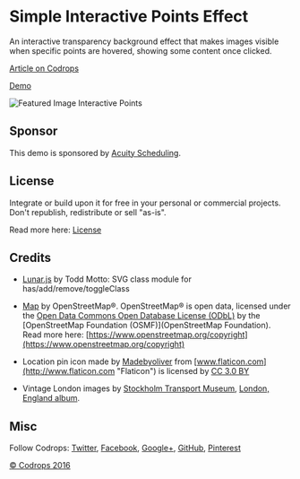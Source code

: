 # Simple Interactive Points Effect


An interactive transparency background effect that makes images visible when specific points are hovered, showing some content once clicked.

[Article on Codrops](http://tympanus.net/codrops/?p=27459)

[Demo](http://tympanus.net/Development/InteractivePoints/)

![Featured Image Interactive Points](http://tympanus.net/codrops/wp-content/uploads/2016/07/InteractivePoints_800x600.jpg)

## Sponsor

This demo is sponsored by [Acuity Scheduling](https://goo.gl/VqOfus).

## License

Integrate or build upon it for free in your personal or commercial projects. Don't republish, redistribute or sell "as-is". 

Read more here: [License](http://tympanus.net/codrops/licensing/)

## Credits

- [Lunar.js](https://github.com/toddmotto/lunar) by Todd Motto: SVG class module for has/add/remove/toggleClass

- [Map](https://www.openstreetmap.org/way/4358417#map=18/51.50980/-0.13000) by OpenStreetMap®. OpenStreetMap® is open data, licensed under the [Open Data Commons Open Database License (ODbL)](http://opendatacommons.org/licenses/odbl/) by the [OpenStreetMap Foundation (OSMF)](OpenStreetMap Foundation). Read more here: [https://www.openstreetmap.org/copyright](https://www.openstreetmap.org/copyright)

- Location pin icon made by [Madebyoliver](http://www.flaticon.com/authors/madebyoliver "Madebyoliver") from [www.flaticon.com](http://www.flaticon.com "Flaticon") is licensed by [CC 3.0 BY](http://creativecommons.org/licenses/by/3.0/ "Creative Commons BY 3.0")

- Vintage London images by [Stockholm Transport Museum](https://www.flickr.com/photos/stockholmtransportmuseum_commons/), [London, England album](https://www.flickr.com/photos/stockholmtransportmuseum_commons/albums/72157627860632062).

## Misc

Follow Codrops: [Twitter](http://www.twitter.com/codrops), [Facebook](http://www.facebook.com/pages/Codrops/159107397912), [Google+](https://plus.google.com/101095823814290637419), [GitHub](https://github.com/codrops), [Pinterest](http://www.pinterest.com/codrops/)

[© Codrops 2016](http://www.codrops.com)





